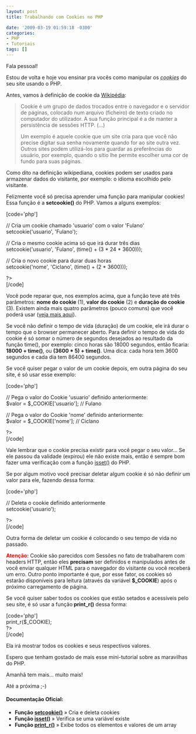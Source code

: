 ```yaml
---
layout: post
title: Trabalhando com Cookies no PHP

date: '2009-03-19 01:59:18 -0300'
categories:
- PHP
- Tutoriais
tags: []
---
```

<p>Fala pessoal!</p>
<p>Estou de volta e hoje vou ensinar pra vocês como manipular os <abbr title="Cookie é um grupo de dados trocados entre o navegador e o servidor de páginas, colocado num arquivo (ficheiro) de texto criado no computador do utilizador."><em>cookies</em></abbr> do seu site usando o PHP.</p>
<p>Antes, vamos à definição de cookie da <a href="http://pt.wikipedia.org/wiki/Cookies" target="_blank">Wikipédia</a>:</p>
<blockquote><p>Cookie é um grupo de dados trocados entre o navegador e o servidor de páginas, colocado num arquivo (ficheiro) de texto criado no computador do utilizador. A sua função principal é a de manter a persistência de sessões HTTP. (...)</p>
<p>Um exemplo é aquele cookie que um site cria para que você não precise digitar sua senha novamente quando for ao site outra vez. Outros sites podem utilizá-los para guardar as preferências do usuário, por exemplo, quando o sítio lhe permite escolher uma cor de fundo para suas páginas.</p></blockquote>
<p>Como dito na definição wikipediana, cookies podem ser usados para armazenar dados do visitante, por exemplo: o idioma escolhido pelo visitante.</p>
<p>Felizmente você só precisa aprender uma função para manipular cookies! Essa função é a <strong>setcookie()</strong> do PHP. Vamos a alguns exemplos:</p>
<p>[code='php']<br />
<?php</p>
<p>// Cria um cookie chamado 'usuario' com o valor 'Fulano'<br />
setcookie('usuario', 'Fulano');</p>
<p>// Cria o mesmo cookie acima só que irá durar três dias<br />
setcookie('usuario', 'Fulano', (time() + (3 * 24 * 3600)));</p>
<p>// Cria o novo cookie para durar duas horas<br />
setcookie('nome', 'Ciclano', (time() + (2 * 3600)));</p>
<p>?><br />
[/code]</p>
<p>Você pode reparar que, nos exemplos acima, que a função teve até três parâmetros: <strong>nome do cookie</strong> (1), <strong>valor do cookie</strong> (2) e <strong>duração do cookie</strong> (3). Existem ainda mais quatro parâmetros (pouco comuns) que você poderá usar (<a href="http://us.php.net/setcookie" target="_blank">veja mais aqui</a>).</p>
<p>Se você não definir o tempo de vida (duração) de um cookie, ele irá durar o tempo que o browser permanecer aberto. Para definir o tempo de vida do cookie é só somar o número de segundos desejados ao resultado da função time(), por exemplo: cinco horas são 18000 segundos, então ficaria: <strong>18000 + time()</strong>, ou <strong>(3600 * 5) + time()</strong>. Uma dica: cada hora tem 3600 segundos e cada dia tem 86400 segundos.</p>
<p>Se você quiser pegar o valor de um cookie depois, em outra página do seu site, é só usar esse exemplo:</p>
<p>[code='php']<br />
<?php</p>
<p>// Pega o valor do Cookie 'usuario' definido anteriormente:<br />
$valor = $_COOKIE['usuario']; // Fulano</p>
<p>// Pega o valor do Cookie 'nome' definido anteriormente:<br />
$valor = $_COOKIE['nome']; // Ciclano</p>
<p>?><br />
[/code]</p>
<p>Vale lembrar que o cookie precisa existir para você pegar o seu valor... Se ele passou da validade (expirou) ele não existe mais, então é sempre bom fazer uma verificação com a função <a title="Documentação da função isset()" href="http://br2.php.net/manual/pt_BR/function.isset.php" target="_blank">isset()</a> do PHP.</p>
<p>Se por algum motivo você precisar deletar algum cookie é só não definir um valor para ele, fazendo dessa forma:</p>
<p>[code='php']<br />
<?php</p>
<p>// Deleta o cookie definido anteriormente<br />
setcookie('usuario');</p>
<p>?><br />
[/code]</p>
<p>Outra forma de deletar um cookie é colocando o seu tempo de vida no passado.</p>
<p><span style="color: #ff0000;"><strong>Atenção:</strong></span> Cookie são parecidos com Sessões no fato de trabalharem com headers HTTP, então eles <strong>precisam</strong> ser definidos e manipulados antes de você enviar qualquer HTML para o navegador do visitante ou você receberá um erro. Outro ponto importante é que, por esse fator, os cookies só estarão disponíveis para leitura (através da variável <strong>$_COOKIE</strong>) após o próximo carregamento de página.</p>
<p>Se você quiser saber todos os cookies que estão setados e acessíveis pelo seu site, é só usar a função<strong> print_r()</strong> dessa forma:</p>
<p>[code='php']<br />
<?php<br />
print_r($_COOKIE);<br />
?><br />
[/code]</p>
<p>Ela irá mostrar todos os cookies e seus respectivos valores.</p>
<p>Espero que tenham gostado de mais esse mini-tutorial sobre as maravilhas do PHP.</p>
<p>Amanhã tem mais... muito mais!</p>
<p>Até a próxima ;-)</p>
<h4>Documentação Oficial:</h4>
<ul>
<li><strong>Função <a href="http://br.php.net/setcookie" target="_blank">setcookie()</a></strong> » Cria e deleta cookies</li>
<li><strong>Função <a href="http://br.php.net/isset" target="_blank">isset()</a></strong> » Verifica se uma variável existe</li>
<li><strong>Função <a href="http://br.php.net/print_r" target="_blank">print_r()</a></strong> » Exibe todos os elementos e valores de um array</li>
</ul>
